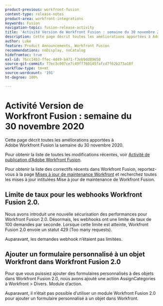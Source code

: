 ```yaml
---
product-previous: workfront-fusion
content-type: release-notes
product-area: workfront-integrations
keywords: Fusion
navigation-topic: fusion-release-activity
title: 'Activité Version de Workfront Fusion : semaine du 30 novembre 2020'
description: Cette page décrit toutes les améliorations apportées à Adobe Workfront Fusion la semaine du 30 novembre 2020.
author: Luke
feature: Product Announcements, Workfront Fusion
recommendations: noDisplay, noCatalog
hidefromtoc: true
exl-id: 76cc14b3-ffec-4d49-b471-f3eb9dd89658
source-git-commit: 77ec3c007ce7c49ff760145fafcd7f62b273a18f
workflow-type: tm+mt
source-wordcount: '191'
ht-degree: 100%

---
```


# Activité Version de Workfront Fusion : semaine du 30 novembre 2020

Cette page décrit toutes les améliorations apportées à Adobe Workfront Fusion la semaine du 30 novembre 2020.

Pour obtenir la liste de toutes les modifications récentes, voir [Activité de publication d’Adobe Workfront Fusion](/help/workfront-fusion/fusion-product-releases/fusion-release-activity.md).

Pour obtenir la liste des correctifs récents dans Workfront Fusion, reportez-vous à la page [Mises à jour de maintenance Workfront](https://experienceleague.adobe.com/docs/workfront-known-issues/releases/current-updates.html) et recherchez toutes les mises à jour intitulées Mise à jour de maintenance de Workfront Fusion.

## Limite de taux pour les webhooks Workfront Fusion 2.0.

Nous avons introduit une nouvelle sécurisation des performances pour Workfront Fusion 2.0. Désormais, les webhooks ont une limite de taux de 100 demandes par seconde. Lorsque cette limite est atteinte, Workfront Fusion 2.0 envoie un statut 429 (Too many requests).

Auparavant, les demandes webhook n’étaient pas limitées.


## Ajouter un formulaire personnalisé à un objet Workfront dans Workfront Fusion 2.0

Pour que vous puissiez ajouter des formulaires personnalisés à des objets dans Workfront Fusion 2.0, nous avons ajouté une action AssignCategories à Workfront > Divers. Module d’action.

Auparavant, il n’était pas possible d’utiliser un module Workfront Fusion 2.0 pour ajouter un formulaire personnalisé à un objet dans Workfront.
